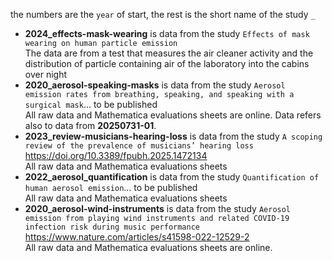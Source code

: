 the numbers are the `year` of start, the rest is the short name of the study `_` 

+ __2024_effects-mask-wearing__ is data from the study `Effects of mask wearing on human particle emission`<br>The data are from a test that measures the air cleaner activity and the distribution of particle containing air of the laboratory into the cabins over night
+ __2020_aerosol-speaking-masks__ is data from the study `Aerosol emission rates from breathing, speaking, and speaking with a surgical mask`... to be published<br>All raw data and Mathematica evaluations sheets are online. Data refers also to data from __20250731-01__.
+ __2023_review-musicians-hearing-loss__ is data from the study `A scoping review of the prevalence of musicians’ hearing loss` https://doi.org/10.3389/fpubh.2025.1472134 <br>All raw data and Mathematica evaluations sheets
+ __2022_aerosol_quantification__ is data from the study `Quantification of human aerosol emission`... to be published <br>All raw data and Mathematica evaluations sheets
+ __2020_aerosol-wind-instruments__ is data from the study  `Aerosol emission from playing wind instruments and related COVID-19 infection risk during music performance` https://www.nature.com/articles/s41598-022-12529-2<br>All raw data and Mathematica evaluations sheets are online.

